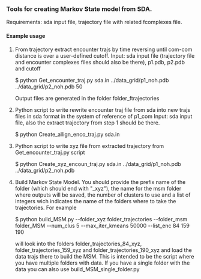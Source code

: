 ### Tools for creating Markov State model from SDA.
Requirements: sda input file, trajectory file with related fcomplexes file.

#### Example usage

1. From trajectory extract encounter trajs by time reversing until com-com distance is over a user-defined cutoff.
    Input: sda input file (trajectory file and encounter complexes files should also be there), p1.pdb, p2.pdb and cutoff
   
    $ python  Get_encounter_traj.py sda.in ../data_grid/p1_noh.pdb ../data_grid/p2_noh.pdb 50

    Output files are generated in the folder folder_ftrajectories

2. Python script to write rewrite encounter traj file from sda into new trajs files in sda format in the system of reference of p1_com
    Input: sda input file, also the extract trajectory from step 1 should be there.

   $ python  Create_allign_enco_traj.py sda.in

3. Python script to write xyz file from extracted trajectory from Get_encounter_traj.py script

   $ python  Create_xyz_encoun_traj.py sda.in ../data_grid/p1_noh.pdb ../data_grid/p2_noh.pdb

4. Build Markov State Model. You should provide the prefix name of the folder (which should end with "_xyz"), the name for the msm folder where outputs will be saved, the number of clusters to use and a list of integers wich indicates the name of the folders where to take the trajectories. For example

    $ python build_MSM.py --folder_xyz folder_trajectories --folder_msm folder_MSM --num_clus 5 --max_iter_kmeans 50000 --list_enc 84 159 190

    will look into the folders folder_trajectories_84_xyz, folder_trajectories_159_xyz and folder_trajectories_190_xyz and load the data trajs there to build the MSM. This is intended to be the script where you have multiple folders with data. If you have a single folder with the data you can also use build_MSM_single_folder.py
